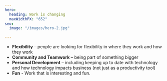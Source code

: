 ```yaml
---
hero:
  heading: Work is changing
  maxWidthPX: "652"
seo:
  image: "/images/hero-2.jpg"

---
```

* **Flexibility** – people are looking for flexibility in where they work and how they work
* **Community and Teamwork** – being part of something bigger
* **Personal Development** – including keeping up to date with technology and how technology impacts business (not just as a productivity tool)
* **Fun** - Work that is interesting and fun.